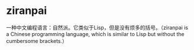 # ziranpai
一种中文编程语言：自然派。它类似于Lisp，但是没有烦多的括号。（ziranpai is a Chinese programming language, which is similar to Lisp but without the cumbersome brackets.）
